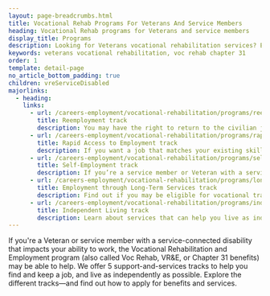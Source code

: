 ```yaml
---
layout: page-breadcrumbs.html
title: Vocational Rehab Programs For Veterans And Service Members
heading: Vocational Rehab programs for Veterans and service members
display_title: Programs
description: Looking for Veterans vocational rehabilitation services? Explore the VA Vocational Rehabilitation and Employment (also called Voc Rehab or Chapter 31) program tracks for Veterans and service members who have a service-connected disability that limits their ability to work. And find out how to apply.
keywords: veterans vocational rehabilitation, voc rehab chapter 31
order: 1
template: detail-page
no_article_bottom_padding: true
children: vreServiceDisabled
majorlinks:
  - heading:
    links:
      - url: /careers-employment/vocational-rehabilitation/programs/reemployment/
        title: Reemployment track
        description: You may have the right to return to the civilian job you held before you deployed. Find out how we can help with this process.
      - url: /careers-employment/vocational-rehabilitation/programs/rapid-access-to-employment/
        title: Rapid Access to Employment track
        description: If you want a job that matches your existing skills, find out if you can get employment counseling and job-search support.
      - url: /careers-employment/vocational-rehabilitation/programs/self-employment/
        title: Self-Employment track
        description: If you’re a service member or Veteran with a service-connected disability, find out how we can help you start your own business.
      - url: /careers-employment/vocational-rehabilitation/programs/long-term-services/
        title: Employment through Long-Term Services track
        description: Find out if you may be eligible for vocational training to help you develop new job skills.
      - url: /careers-employment/vocational-rehabilitation/programs/independent-living/
        title: Independent Living track
        description: Learn about services that can help you live as independently as possible if you can't return to work right away.
---
```


<div class="va-introtext">

If you're a Veteran or service member with a service-connected disability that impacts your ability to work, the Vocational Rehabilitation and Employment program (also called Voc Rehab, VR&E, or Chapter 31 benefits) may be able to help. We offer 5 support-and-services tracks to help you find and keep a job, and live as independently as possible. Explore the different tracks—and find out how to apply for benefits and services.

</div>

